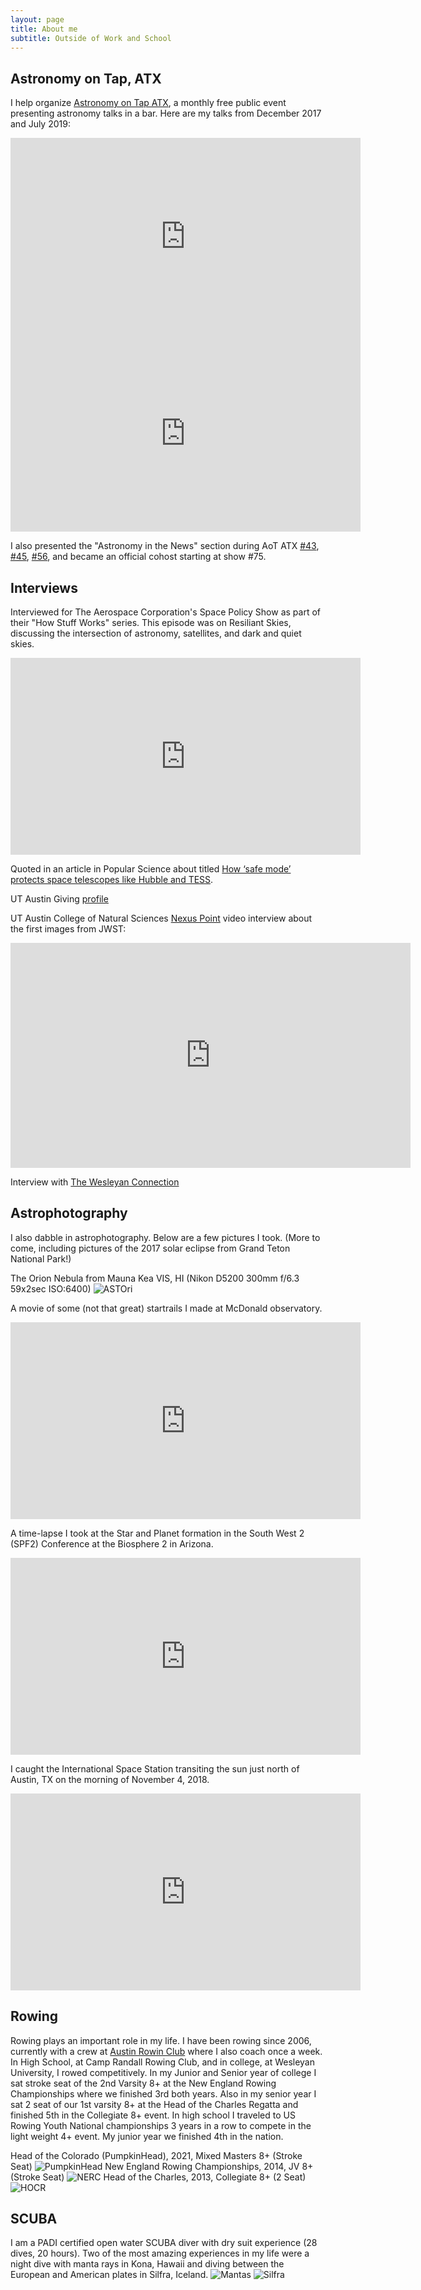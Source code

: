 ```yaml
---
layout: page
title: About me
subtitle: Outside of Work and School
---
```


## Astronomy on Tap, ATX

I help organize [Astronomy on Tap ATX](https://www.aotatx.org/), a monthly free public event presenting astronomy talks in a bar. Here are my talks from December 2017 and July 2019:

<iframe width="560" height="315" src="https://www.youtube.com/embed/ufrcnPitL6A" title="YouTube video player" frameborder="0" allow="accelerometer; autoplay; clipboard-write; encrypted-media; gyroscope; picture-in-picture" allowfullscreen></iframe>

<iframe width="560" height="315" src="https://www.youtube.com/embed/edwb7A2U_Ic" title="YouTube video player" frameborder="0" allow="accelerometer; autoplay; clipboard-write; encrypted-media; gyroscope; picture-in-picture" allowfullscreen></iframe>

I also presented the "Astronomy in the News" section during AoT ATX [#43](https://youtu.be/xYzXdMva7AI), [#45](https://youtu.be/XgIGDIKunBk), [#56](https://youtu.be/KIva_gwkyBg), and became an official cohost starting at show #75.

## Interviews

Interviewed for The Aerospace Corporation's Space Policy Show as part of their "How Stuff Works" series. This episode was on Resiliant Skies, discussing the intersection of astronomy, satellites, and dark and quiet skies.

<iframe width="560" height="315" src="https://www.youtube.com/embed/dy-mYEKdqsw?si=4L-F4gQAk6PooKEr" title="YouTube video player" frameborder="0" allow="accelerometer; autoplay; clipboard-write; encrypted-media; gyroscope; picture-in-picture; web-share" referrerpolicy="strict-origin-when-cross-origin" allowfullscreen></iframe>

Quoted in an article in Popular Science about titled [How ‘safe mode’ protects space telescopes like Hubble and TESS](https://www.popsci.com/science/safe-mode-space-telescope/).

UT Austin Giving [profile](https://giving.utexas.edu/starstruck/)

UT Austin College of Natural Sciences [Nexus Point](https://cns.utexas.edu/news/research/nexus-point-samuel-factor) video interview about the first images from JWST:

<iframe title="vimeo-player" src="https://player.vimeo.com/video/731181633?h=69bea7b7f9" width="640" height="360" frameborder="0"    allowfullscreen></iframe>

Interview with [The Wesleyan Connection](http://newsletter.blogs.wesleyan.edu/2015/05/19/samfactor/)

## Astrophotography

I also dabble in astrophotography. Below are a few pictures I took. (More to come, including pictures of the 2017 solar eclipse from Grand Teton National Park!)

The Orion Nebula from Mauna Kea VIS, HI (Nikon D5200 300mm f/6.3 59x2sec ISO:6400)
![ASTOri](../assets/img/Stack.jpg "The Orion Nebula")

A movie of some (not that great) startrails I made at McDonald observatory.
<iframe width="560" height="315" src="https://www.youtube.com/embed/bkblBwqDpl8" frameborder="0" allowfullscreen></iframe>

A time-lapse I took at the Star and Planet formation in the South West 2 (SPF2) Conference at the Biosphere 2 in Arizona. 
<iframe width="560" height="315" src="https://www.youtube.com/embed/nysr5P2TP5k?rel=0" frameborder="0" allow="autoplay; encrypted-media" allowfullscreen></iframe>

I caught the International Space Station transiting the sun just north of Austin, TX on the morning of November 4, 2018.
<iframe width="560" height="315" src="https://www.youtube.com/embed/aX6UcuRWHxI" frameborder="0" allow="accelerometer; autoplay; encrypted-media; gyroscope; picture-in-picture" allowfullscreen></iframe>

## Rowing

Rowing plays an important role in my life. I have been rowing since 2006, currently with a crew at [Austin Rowin Club](https://austinrowing.org/) where I also coach once a week. In High School, at Camp Randall Rowing Club, and in college, at Wesleyan University, I rowed competitively. In my Junior and Senior year of college I sat stroke seat of the 2nd Varsity 8+ at the New England Rowing Championships where we finished 3rd both years. Also in my senior year I sat 2 seat of our 1st varsity 8+ at the Head of the Charles Regatta and finished 5th in the Collegiate 8+ event. In high school I traveled to US Rowing Youth National championships 3 years in a row to compete in the light weight 4+ event. My junior year we finished 4th in the nation. 

Head of the Colorado (PumpkinHead), 2021, Mixed Masters 8+ (Stroke Seat)
![PumpkinHead](../assets/img/pumpkinhead8.jpg "PumpkinHead 2021 Mixed Masters 8+")
New England Rowing Championships, 2014, JV 8+ (Stroke Seat)
![NERC](../assets/img/NERC.jpg "New England Rowing Championships 2015 JV 8+")
Head of the Charles, 2013, Collegiate 8+ (2 Seat)
![HOCR](../assets/img/HOCR.png "Head of the Charles 2014 Collegiate 8+")

## SCUBA
I am a PADI certified open water SCUBA diver with dry suit experience (28 dives, 20 hours). Two of the most amazing experiences in my life were a night dive with manta rays in Kona, Hawaii and diving between the European and American plates in Silfra, Iceland.
![Mantas](../assets/img/mantas.jpg "Night dive with manta rays")
![Silfra](../assets/img/silfra.jpg "Diving in-between tectonic plates in Silfra, Iceland")

